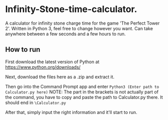# Infinity-Stone-time-calculator.

A calculator for infinity stone charge time for the game 'The Perfect Tower 2'. Written in Python 3, feel free to change however you want. Can take anywhere between a few seconds and a few hours to run.


## How to run
First download the latest version of Python at https://www.python.org/downloads/

Next, download the files here as a .zip and extract it.

Then go into the Command Prompt app and enter
`Python3 (Enter path to Calculator.py here)`
NOTE: The part in the brackets is not actually part of the command, you have to copy and paste the path to Calculator.py there. It should end in `\Calculator.py`  

After that, simply input the right information and it'll start to run.

